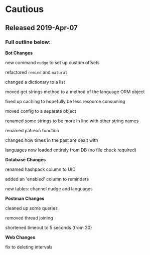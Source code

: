 # Cautious

## Released 2019-Apr-07

### Full outline below:


**Bot Changes**

new command `nudge` to set up custom offsets

refactored `remind` and `natural`

changed a dictionary to a list

moved get strings method to a method of the language ORM object

fixed up caching to hopefully be less resource consuming

moved config to a separate object

renamed some strings to be more in line with other string names

renamed patreon function

changed how times in the past are dealt with

languages now loaded entirely from DB (no file check required)


**Database Changes**

renamed hashpack column to UID

added an 'enabled' column to reminders

new tables: channel nudge and languages


**Postman Changes**

cleaned up some queries

removed thread joining

shortened timeout to 5 seconds (from 30)


**Web Changes**

fix to deleting intervals